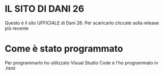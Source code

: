 # IL SITO DI DANI 26
Questo è il sito UFFICIALE di Dani 26.
Per scaricarlo cliccate sulla release più recente

# Come è stato programmato
Per programmarlo ho utilizzato Visual Studio Code e l'ho programmato in .html
